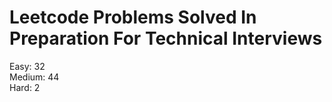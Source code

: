# Leetcode Problems Solved In Preparation For Technical Interviews
Easy: 32  
Medium: 44   
Hard: 2
